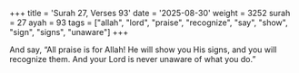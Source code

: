 +++
title = 'Surah 27, Verses 93'
date = '2025-08-30'
weight = 3252
surah = 27
ayah = 93
tags = ["allah", "lord", "praise", "recognize", "say", "show", "sign", "signs", "unaware"]
+++

And say, “All praise is for Allah! He will show you His signs, and you will recognize them. And your Lord is never unaware of what you do.”